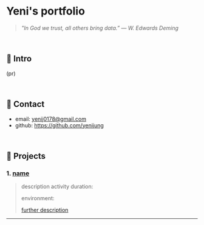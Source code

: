 # Yeni's portfolio
>*"In God we trust, all others bring data.” — W. Edwards Deming*

</br>

## :pushpin: Intro
(pr)

</br>

## :pushpin: Contact
- email: yenij0178@gmail.com
- github: https://github.com/yenijung

</br>

## :pushpin: Projects
### 1. [name]()
>description
>activity duration:  
>  
>environment:  
>  
>  
>[further description]()

---
